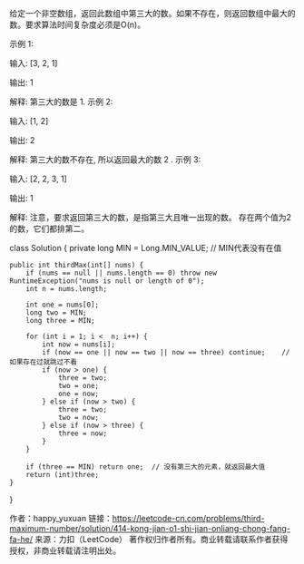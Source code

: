 给定一个非空数组，返回此数组中第三大的数。如果不存在，则返回数组中最大的数。要求算法时间复杂度必须是O(n)。

示例 1:

输入: [3, 2, 1]

输出: 1

解释: 第三大的数是 1.
示例 2:

输入: [1, 2]

输出: 2

解释: 第三大的数不存在, 所以返回最大的数 2 .
示例 3:

输入: [2, 2, 3, 1]

输出: 1

解释: 注意，要求返回第三大的数，是指第三大且唯一出现的数。
存在两个值为2的数，它们都排第二。


class Solution {
    private long MIN = Long.MIN_VALUE;    // MIN代表没有在值
    
    public int thirdMax(int[] nums) {
        if (nums == null || nums.length == 0) throw new RuntimeException("nums is null or length of 0");
        int n = nums.length;
        
        int one = nums[0];
        long two = MIN;
        long three = MIN;
        
        for (int i = 1; i <  n; i++) {
            int now = nums[i];
            if (now == one || now == two || now == three) continue;    // 如果存在过就跳过不看
            if (now > one) {
                three = two;
                two = one;
                one = now;
            } else if (now > two) {
                three = two;
                two = now;
            } else if (now > three) {
                three = now;
            }
        }

        if (three == MIN) return one;  // 没有第三大的元素，就返回最大值
        return (int)three;
    }
}

作者：happy_yuxuan
链接：https://leetcode-cn.com/problems/third-maximum-number/solution/414-kong-jian-o1-shi-jian-onliang-chong-fang-fa-he/
来源：力扣（LeetCode）
著作权归作者所有。商业转载请联系作者获得授权，非商业转载请注明出处。